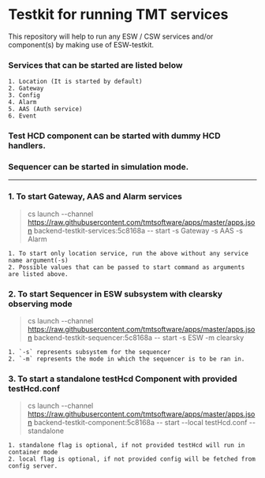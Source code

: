 # Testkit for running TMT services
This repository will help to run any ESW / CSW services and/or component(s) by making use of ESW-testkit.

### Services that can be started are listed below
    1. Location (It is started by default)
    2. Gateway
    3. Config
    4. Alarm
    5. AAS (Auth service)
    6. Event

### Test HCD component can be started with dummy HCD handlers.
### Sequencer can be started in simulation mode.

---

### 1. To start Gateway, AAS and Alarm services
> cs launch --channel https://raw.githubusercontent.com/tmtsoftware/apps/master/apps.json backend-testkit-services:5c8168a -- start -s Gateway -s AAS -s Alarm

    1. To start only location service, run the above without any service name argument(-s)
    2. Possible values that can be passed to start command as arguments are listed above.

### 2. To start Sequencer in **ESW** subsystem with **clearsky** observing mode
> cs launch --channel https://raw.githubusercontent.com/tmtsoftware/apps/master/apps.json backend-testkit-sequencer:5c8168a -- start -s ESW -m clearsky

    1. `-s` represents subsystem for the sequencer
    2. `-m` represents the mode in which the sequencer is to be ran in.

### 3. To start a standalone testHcd Component with provided testHcd.conf
> cs launch --channel https://raw.githubusercontent.com/tmtsoftware/apps/master/apps.json backend-testkit-component:5c8168a -- start --local testHcd.conf --standalone
    
    1. standalone flag is optional, if not provided testHcd will run in container mode
    2. local flag is optional, if not provided config will be fetched from config server.
